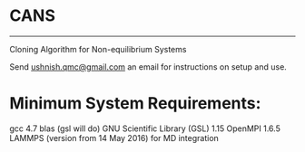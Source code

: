 # CANS
---
Cloning Algorithm for Non-equilibrium Systems

Send ushnish.qmc@gmail.com an email for instructions on setup and use. 

Minimum System Requirements:
===============================
gcc 4.7
blas (gsl will do)
GNU Scientific Library (GSL) 1.15
OpenMPI 1.6.5
LAMMPS (version from 14 May 2016) for MD integration

